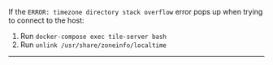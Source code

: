If the `ERROR: timezone directory stack overflow` error pops up when trying to connect to the host:
1. Run `docker-compose exec tile-server bash`
2. Run `unlink /usr/share/zoneinfo/localtime`
---
